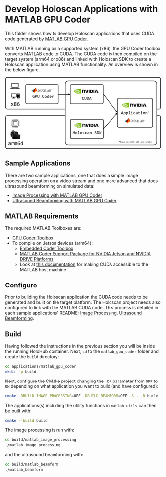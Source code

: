# Develop Holoscan Applications with MATLAB GPU Coder

This folder shows how to develop Holoscan applications that uses CUDA code generated by [MATLAB GPU Coder](https://www.mathworks.com/products/gpu-coder.html). 

With MATLAB running on a supported system (x86), the GPU Coder toolbox converts MATLAB code to CUDA. The CUDA code is then compiled on the target system (arm64 or x86) and linked with Holoscan SDK to create a Holoscan application using MATLAB functionality. An overview is shown in the below figure.

<img src="resources/architecture_diagram.png" alt="isolated" width="800"/>

## Sample Applications

There are two sample applications, one that does a simple image processing operation on a video stream and one more advanced that does ultrasound beamforming on simulated data:

* [Image Processing with MATLAB GPU Coder](./matlab_image_processing/README.md)
* [Ultrasound Beamforming with MATLAB GPU Coder](./matlab_beamform/README.md)

## MATLAB Requirements

The required MATLAB Toolboxes are:

* [GPU Coder Toolbox](https://www.mathworks.com/products/gpu-coder.html)
* To compile on Jetson devices (arm64):
    * [Embedded Coder Toolbox](https://uk.mathworks.com/products/embedded-coder.html)
    * [MATLAB Coder Support Package for NVIDIA Jetson and NVIDIA DRIVE Platforms](https://uk.mathworks.com/help/supportpkg/nvidia/)
    * Look at [this documentation](https://uk.mathworks.com/help/coder/nvidia/ug/install-and-setup-prerequisites.html) for making CUDA accessible to the MATLAB host machine

## Configure

Prior to building the Holoscan application the CUDA code needs to be generated and built on the target platform. The Holoscan project needs also configured to link with the MATLAB CUDA code. This process is detailed in each sample applications' README: [Image Processing](./matlab_image_processing/README.md), [Ultrasound Beamforming](./matlab_beamform/README.md).

## Build

Having followed the instructions in the previous section you will be inside the running HoloHub container. Next, `cd` to the `matlab_gpu_coder` folder and create the `build` directory:
```sh
cd applications/matlab_gpu_coder
mkdir -p build
```
Next, configure the CMake project changing the `-D*` parameter from `OFF` to `ON` depending on what application you want to build (and have configured):
```sh
cmake -DBUILD_IMAGE_PROCESSING=OFF -DBUILD_BEAMFORM=OFF -S . -B build
```
The applications(s) including the utility functions in `matlab_utils` can then be built with:
```sh
cmake --build build
```
The image processing is run with:
```sh
cd build/matlab_image_processing
./matlab_image_processing
```
and the ultrasound beamforming with:
```sh
cd build/matlab_beamform
./matlab_beamform
```